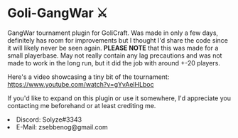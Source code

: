 # Goli-GangWar ⚔️
GangWar tournament plugin for GoliCraft. Was made in only a few days, definitely has room for improvements but I thought I'd share the code since it will likely never be seen again. **PLEASE NOTE** that this was made for a small playerbase. May not really contain any lag precautions and was not made to work in the long run, but it did the job with around +-20 players.

Here's a video showcasing a tiny bit of the tournament:<br>
https://www.youtube.com/watch?v=gYvAelHLboc<br>

If you'd like to expand on this plugin or use it somewhere, I'd appreciate you contacting me beforehand or at least crediting me.<br>
<li> Discord: Solyze#3343<br>
<li> E-Mail: zsebbenog@gmail.com<br>
